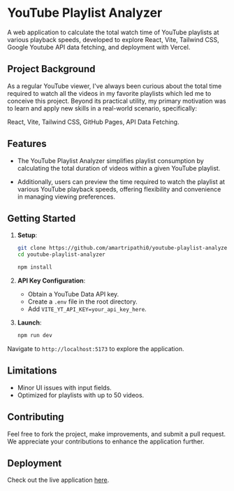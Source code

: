 # YouTube Playlist Analyzer

A web application to calculate the total watch time of YouTube playlists at various playback speeds, developed to explore React, Vite, Tailwind CSS, Google Youtube API data fetching, and deployment with Vercel.

## Project Background

As a regular YouTube viewer, I've always been curious about the total time required to watch all the videos in my favorite playlists which led me to conceive this project. Beyond its practical utility, my primary motivation was to learn and apply new skills in a real-world scenario, specifically:

React, Vite, Tailwind CSS, GitHub Pages, API Data Fetching.

## Features


- The YouTube Playlist Analyzer simplifies playlist consumption by calculating the total duration of videos within a given YouTube playlist.

- Additionally, users can preview the time required to watch the playlist at various YouTube playback speeds, offering flexibility and convenience in managing viewing preferences.


## Getting Started

1. **Setup**:
    ```bash
    git clone https://github.com/amartripathi0/youtube-playlist-analyzer.git
    cd youtube-playlist-analyzer

    npm install
    ```

2. **API Key Configuration**:
    - Obtain a YouTube Data API key.
    - Create a `.env` file in the root directory.
    - Add `VITE_YT_API_KEY=your_api_key_here`.

3. **Launch**:
    ```bash
    npm run dev
    ```

Navigate to `http://localhost:5173` to explore the application.

## Limitations

- Minor UI issues with input fields.
- Optimized for playlists with up to 50 videos.

## Contributing

Feel free to fork the project, make improvements, and submit a pull request. We appreciate your contributions to enhance the application further.

## Deployment

Check out the live application [here](https://youtube-playlist-analyzer-teal.vercel.app/).
